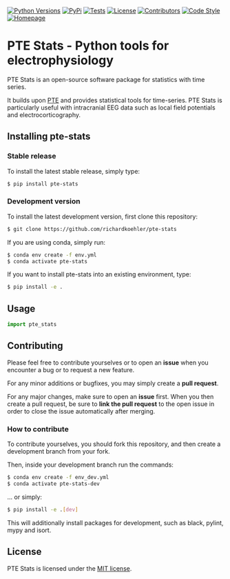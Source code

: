 [![Python Versions][python-shield]][python-url] [![PyPi][pypi-shield]][pypi-url]
[![Tests][tests-shield]][tests-url] [![License][license-shield]][license-url]
[![Contributors][contributors-shield]][contributors-url]
[![Code Style][codestyle-shield]][codestyle-url]
[![Homepage][homepage-shield]][homepage-url]

# PTE Stats - Python tools for electrophysiology

PTE Stats is an open-source software package for statistics with time series.

It builds upon [PTE](https://github.com/richardkoehler/pte) and provides
statistical tools for time-series. PTE Stats is particularly useful with
intracranial EEG data such as local field potentials and electrocorticography.

## Installing pte-stats

### Stable release

To install the latest stable release, simply type:

```bash
$ pip install pte-stats
```

### Development version

To install the latest development version, first clone this repository:

```bash
$ git clone https://github.com/richardkoehler/pte-stats
```

If you are using conda, simply run:

```bash
$ conda env create -f env.yml
$ conda activate pte-stats
```

If you want to install pte-stats into an existing environment, type:

```bash
$ pip install -e .
```

## Usage

```python
import pte_stats
```

## Contributing

Please feel free to contribute yourselves or to open an **issue** when you
encounter a bug or to request a new feature.

For any minor additions or bugfixes, you may simply create a **pull request**.

For any major changes, make sure to open an **issue** first. When you then
create a pull request, be sure to **link the pull request** to the open issue in
order to close the issue automatically after merging.

### How to contribute

To contribute yourselves, you should fork this repository, and then create a
development branch from your fork.

Then, inside your development branch run the commands:

```bash
$ conda env create -f env_dev.yml
$ conda activate pte-stats-dev
```

... or simply:

```bash
$ pip install -e .[dev]
```

This will additionally install packages for development, such as black, pylint,
mypy and isort.

## License

PTE Stats is licensed under the [MIT license](license-url).

<!-- MARKDOWN LINKS & IMAGES -->
<!-- https://www.markdownguide.org/basic-syntax/#reference-style-links -->

[python-shield]:
  https://img.shields.io/static/v1?label=Python&message=3.10&logoColor=black&labelColor=grey&color=blue
[python-url]: https://pypi.org/project/pte-stats/
[pypi-shield]:
  https://img.shields.io/static/v1?label=PyPi&message=v0.2.0&logoColor=black&labelColor=grey&color=blue
[pypi-url]: https://pypi.org/project/pte-stats/
[tests-shield]:
  https://github.com/richardkoehler/pte-stats/actions/workflows/main.yml/badge.svg
[tests-url]:
  https://github.com/richardkoehler/pte-stats/actions/workflows/main.yml
[homepage-shield]:
  https://img.shields.io/static/v1?label=Homepage&message=ICN&logoColor=black&labelColor=grey&color=9cf
[homepage-url]: https://www.icneuromodulation.org/
[contributors-shield]:
  https://img.shields.io/github/contributors/richardkoehler/pte-stats.svg
[contributors-url]:
  https://github.com/richardkoehler/pte-stats/graphs/contributors
[license-shield]:
  https://img.shields.io/static/v1?label=License&message=MIT&logoColor=black&labelColor=grey&color=yellow
[license-url]: https://github.com/richardkoehler/pte-stats/blob/main/LICENSE/
[codestyle-shield]:
  https://img.shields.io/static/v1?label=CodeStyle&message=black&logoColor=black&labelColor=grey&color=black
[codestyle-url]: https://github.com/psf/black
